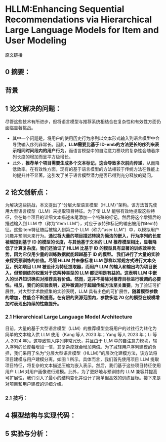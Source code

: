 # HLLM:Enhancing Sequential Recommendations via Hierarchical Large Language Models for Item and User Modeling
[原文链接]([2409.12740](https://arxiv.org/pdf/2409.12740))
## 0 摘要：


## 背景


## 1 论文解决的问题：
尽管这些技术有所进步，但将语言模型与推荐系统相结合在复杂性和有效性方面仍面临显著挑战。
* 其中一个问题是，将用户的使用历史行为序列以文本形式输入到语言模型中会导致输入序列非常长。因此，**LLM需要比基于 ID-emb的方法更长的序列来表示相同时间段内的用户行为**，而语言模型中的自注意力模块的复杂性会随着序列长度的增加而呈平方级增长。
* 此外，**推荐单个项目需要生成多个文本标记，这会导致多次前向传递**，从而降低效率。在有效性方面，现有的基于语言模型的方法相较于传统方法在性能上的提升并不显著，这引发了关于语言模型潜力是否已得到充分释放的疑问。

## 2 论文创新点：
为解决这些挑战，本文提出了“分层大型语言模型（HLLM）”架构。该方法首先使用大型语言模型（LLM）来提取项目特征。为了使 LLM 能够有效地提取这些特征，会在每个项目的详细文本描述末尾添加一个特殊的标记。然后将这个增强后的描述输入到 LLM 中（称为“item  LLM”），对应于该特殊标记的输出被用作item特征。这些item特征随后被输入到第二个 LLM（称为“user  LLM”）中，以模拟用户兴趣并预测未来行为。**通过将大量的项目描述转换为简洁的嵌入，行为序列的长度被缩短到基于 ID 的模型的长度，与其他基于文本的 LLM 推荐模型相比，显著降低了计算复杂度。**我们还验证了 HLLM 比基于 ID 的模型具有显著的训练效率优势，因为它仅用少量的训练数据就能超越基于 ID 的模型。
我们进行了大量的实验来探究预训练的价值。尽管 HLLM 并未像标准 LLM 那样以常规方式进行文本交互，例如项目 LLM 被设计为特征提取器，而用户 LLM 的输入和输出均为项目嵌入，但预训练的权重对于这两种类型的 LLM 都证明是有益的。这表明 LLM 中嵌入的世界知识确实对推荐具有价值。然而，这并不排除对推荐目标进行微调的必要性。相反，我们的实验表明，这种**微调对于超越传统方法至关重要**。为了验证可扩展性，对大型学术数据集的实验表明，LLM 具有出色的可扩展性，**随着模型参数的增加，性能会不断提高。在有限的资源范围内，参数多达 70 亿的模型在规模增加时表现出持续的性能提升。**

### 2.1 Hierarchical Large Language Model Architecture
目前，大量的基于大型语言模型（LLM）的推荐模型会将用户的过往行为转化为简单的文本输入供 LLM 使用（Kang 等人 2023 年；Yang 等人 2023 年；Li 等人 2024 年）。这导致输入序列非常冗长，并且由于 LLM 中的自注意力模块，输入序列的长度每增加一倍，其复杂度就会增加两倍。为了减轻用户序列建模的负担，我们采用了名为“分层大型语言模型（HLLM）”的层次化建模方法，该方法将项目建模与用户建模分离，如图 1 所示。具体而言，我们首先使用项目 LLM 提取项目特征，将复杂的文本描述压缩为嵌入表示。然后，我们基于这些项目特征使用用户 LLM 对用户画像进行建模。此外，为了更好地与预训练的 LLM 兼容并提高可扩展性，我们引入了最小的结构变化并设计了简单但高效的训练目标。接下来是对项目和用户建模的详细介绍。


### 2.1 技巧：


## 4 模型结构与实现代码：


## 5 实验与分析：

<!--stackedit_data:
eyJoaXN0b3J5IjpbMTI2ODM5ODc3Myw3ODIyNzQ4ODQsNDg3Nj
kxMTE2XX0=
-->